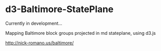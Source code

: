 # d3-Baltimore-StatePlane

Currently in development...

Mapping Baltimore block groups projected in md stateplane, using d3.js



http://nick-romano.us/baltimore/
